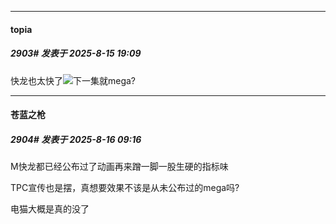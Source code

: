 ﻿
*****

####  topia  
##### 2903#       发表于 2025-8-15 19:09

快龙也太快了<img src="https://static.stage1st.com/image/smiley/face2017/001.png" referrerpolicy="no-referrer">下一集就mega?


*****

####  苍蓝之枪  
##### 2904#       发表于 2025-8-16 09:16

M快龙都已经公布过了动画再来蹭一脚一股生硬的指标味

TPC宣传也是摆，真想要效果不该是从未公布过的mega吗?

电猫大概是真的没了

